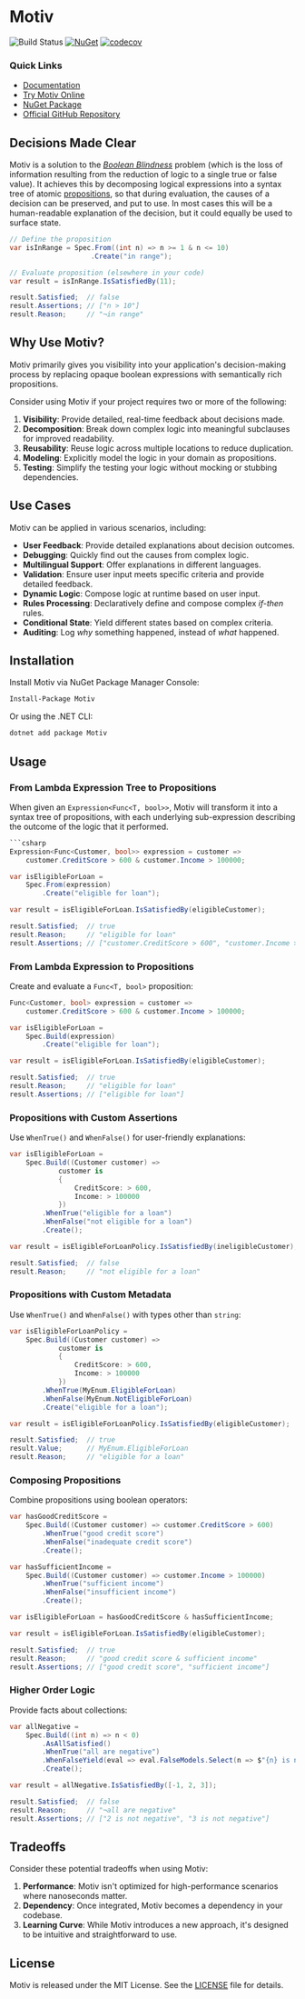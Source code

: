 # Motiv

![Build Status](https://github.com/karlssberg/Motiv/actions/workflows/dotnet.yml/badge.svg) [![NuGet](https://img.shields.io/nuget/v/Motiv.svg)](https://www.nuget.org/packages/Motiv/) [![codecov](https://codecov.io/gh/karlssberg/Motiv/graph/badge.svg?token=XNN34D2JIP)](https://codecov.io/gh/karlssberg/Motiv)
### Quick Links

- [Documentation](https://karlssberg.github.io/Motiv/)
- [Try Motiv Online](https://dotnetfiddle.net/knykpD)
- [NuGet Package](https://www.nuget.org/packages/Motiv/)
- [Official GitHub Repository](https://github.com/karlssberg/Motiv)

## Decisions Made Clear

Motiv is a solution to the _[Boolean Blindness](https://existentialtype.wordpress.com/2011/03/15/boolean-blindness/)_
problem (which is the loss of information resulting from the reduction of logic to a single true or false value).
It achieves this by decomposing logical expressions into a syntax tree of atomic
[propositions](https://en.wikipedia.org/wiki/Proposition), so that during evaluation,
the causes of a decision can be preserved, and put to use.
In most cases this will be a human-readable explanation of the decision, but it could equally be used to surface state.

```csharp
// Define the proposition
var isInRange = Spec.From((int n) => n >= 1 & n <= 10)
                    .Create("in range");

// Evaluate proposition (elsewhere in your code)
var result = isInRange.IsSatisfiedBy(11);

result.Satisfied;  // false
result.Assertions; // ["n > 10"]
result.Reason;     // "¬in range"
```

## Why Use Motiv?

Motiv primarily gives you visibility into your application's decision-making process by replacing opaque boolean
expressions with semantically rich propositions.

Consider using Motiv if your project requires two or more of the following:

1. **Visibility**: Provide detailed, real-time feedback about decisions made.
2. **Decomposition**: Break down complex logic into meaningful subclauses for improved readability.
3. **Reusability**: Reuse logic across multiple locations to reduce duplication.
4. **Modeling**: Explicitly model the logic in your domain as propositions.
5. **Testing**: Simplify the testing your logic without mocking or stubbing dependencies.

## Use Cases

Motiv can be applied in various scenarios, including:

* **User Feedback**: Provide detailed explanations about decision outcomes.
* **Debugging**: Quickly find out the causes from complex logic.
* **Multilingual Support**: Offer explanations in different languages.
* **Validation**: Ensure user input meets specific criteria and provide detailed feedback.
* **Dynamic Logic**: Compose logic at runtime based on user input.
* **Rules Processing**: Declaratively define and compose complex _if-then_ rules.
* **Conditional State**: Yield different states based on complex criteria.
* **Auditing**: Log _why_ something happened, instead of _what_ happened.

## Installation

Install Motiv via NuGet Package Manager Console:
```bash
Install-Package Motiv
```
Or using the .NET CLI:
```bash
dotnet add package Motiv
```

## Usage

### From Lambda Expression Tree to Propositions

When given an `Expression<Func<T, bool>>`, Motiv will transform it into a syntax tree of propositions, with each
underlying sub-expression describing the outcome of the logic that it performed.

```csharp
```csharp
Expression<Func<Customer, bool>> expression = customer =>
    customer.CreditScore > 600 & customer.Income > 100000;

var isEligibleForLoan =
    Spec.From(expression)
        .Create("eligible for loan");

var result = isEligibleForLoan.IsSatisfiedBy(eligibleCustomer);

result.Satisfied;  // true
result.Reason;     // "eligible for loan"
result.Assertions; // ["customer.CreditScore > 600", "customer.Income > 100000"]
```

### From Lambda Expression to Propositions

Create and evaluate a `Func<T, bool>` proposition:

```csharp
Func<Customer, bool> expression = customer =>
    customer.CreditScore > 600 & customer.Income > 100000;

var isEligibleForLoan =
    Spec.Build(expression)
        .Create("eligible for loan");

var result = isEligibleForLoan.IsSatisfiedBy(eligibleCustomer);

result.Satisfied;  // true
result.Reason;     // "eligible for loan"
result.Assertions; // ["eligible for loan"]
```

### Propositions with Custom Assertions

Use `WhenTrue()` and `WhenFalse()` for user-friendly explanations:

```csharp
var isEligibleForLoan =
    Spec.Build((Customer customer) =>
            customer is
            {
                CreditScore: > 600,
                Income: > 100000
            })
        .WhenTrue("eligible for a loan")
        .WhenFalse("not eligible for a loan")
        .Create();

var result = isEligibleForLoanPolicy.IsSatisfiedBy(ineligibleCustomer);

result.Satisfied;  // false
result.Reason;     // "not eligible for a loan"
```

### Propositions with Custom Metadata

Use `WhenTrue()` and `WhenFalse()` with types other than `string`:

```csharp
var isEligibleForLoanPolicy =
    Spec.Build((Customer customer) =>
            customer is
            {
                CreditScore: > 600,
                Income: > 100000
            })
        .WhenTrue(MyEnum.EligibleForLoan)
        .WhenFalse(MyEnum.NotEligibleForLoan)
        .Create("eligible for a loan");

var result = isEligibleForLoanPolicy.IsSatisfiedBy(eligibleCustomer);

result.Satisfied;  // true
result.Value;      // MyEnum.EligibleForLoan
result.Reason;     // "eligible for a loan"
```

### Composing Propositions

Combine propositions using boolean operators:

```csharp
var hasGoodCreditScore =
    Spec.Build((Customer customer) => customer.CreditScore > 600)
        .WhenTrue("good credit score")
        .WhenFalse("inadequate credit score")
        .Create();

var hasSufficientIncome =
    Spec.Build((Customer customer) => customer.Income > 100000)
        .WhenTrue("sufficient income")
        .WhenFalse("insufficient income")
        .Create();

var isEligibleForLoan = hasGoodCreditScore & hasSufficientIncome;

var result = isEligibleForLoan.IsSatisfiedBy(eligibleCustomer);

result.Satisfied;  // true
result.Reason;     // "good credit score & sufficient income"
result.Assertions; // ["good credit score", "sufficient income"]
```

### Higher Order Logic

Provide facts about collections:

```csharp
var allNegative =
    Spec.Build((int n) => n < 0)
        .AsAllSatisfied()
        .WhenTrue("all are negative")
        .WhenFalseYield(eval => eval.FalseModels.Select(n => $"{n} is not negative"))
        .Create();

var result = allNegative.IsSatisfiedBy([-1, 2, 3]);

result.Satisfied;  // false
result.Reason;     // "¬all are negative"
result.Assertions; // ["2 is not negative", "3 is not negative"]
```

## Tradeoffs

Consider these potential tradeoffs when using Motiv:

1. **Performance**: Motiv isn't optimized for high-performance scenarios where nanoseconds matter.
2. **Dependency**: Once integrated, Motiv becomes a dependency in your codebase.
3. **Learning Curve**: While Motiv introduces a new approach, it's designed to be intuitive and straightforward to use.

## License

Motiv is released under the MIT License. See the [LICENSE](./LICENSE) file for details.
